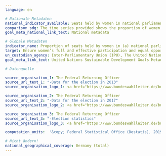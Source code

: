 ```yaml
---
language: en

# Nationale Metadaten
national_indicator_available: Seats held by women in national parliament <br> Seats held by women in the parliament of states
comparison_sdg: The time series provided shows the proportion of women in the national parliament based on the results of the election. In comparison the UN metadata calls for the time period 2013 till present the proportion as at 1 February of reporting year.
goal_meta_national_link_text: National metadata

# Globale Metadaten
indicator_name: Proportion of seats held by women in (a) national parliaments and (b) local governments
target: Ensure women’s full and effective participation and equal opportunities for leadership at all levels of decision-making in political, economic and public life
un_custodian_agency: Inter-Parliamentary Union (IPU), The United Nations Entity for Gender Equality and the Empowerment of Women (UN Women)
goal_meta_link_text: United Nations Sustainable Development Goals Metadata

# Datenquelle

source_organisation_1: The Federal Returning Officer
source_url_text_1: "-Data for the election in 2013"
source_organisation_logo_1: <a href="https://www.bundeswahlleiter.de/bundeswahlleiter.html"><img src="https://g205sdgs.github.io/sdg-indicators/public/LogosEn/bundeswahlleiter.png" alt="Logo Bundeswahlleiter" /></a>

source_organisation_2: The Federal Returning Officer
source_url_text_2: "-Data for the election in 2017"
source_organisation_logo_2: <a href="https://www.bundeswahlleiter.de/bundeswahlleiter.html"><img src="https://g205sdgs.github.io/sdg-indicators/public/LogosEn/bundeswahlleiter.png" alt="Logo Bundeswahlleiter" /></a>

source_organisation_3: The Federal Returning Officer
source_url_text_3: "-Election statistics"
source_organisation_logo_3: <a href="https://www.bundeswahlleiter.de/bundeswahlleiter.html"><img src="https://g205sdgs.github.io/sdg-indicators/public/LogosEn/bundeswahlleiter.png" alt="Logo Bundeswahlleiter" /></a>

computation_units:  "&copy; Federal Statistical Office (Destatis), 2019"

# Nicht ändern!
national_geographical_coverage: Germany (total)
---
```

